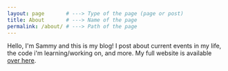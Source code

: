 ```yaml
---
layout: page       # ---> Type of the page (page or post)
title: About       # ---> Name of the page
permalink: /about/ # ---> Path of the page
---
```


Hello, I'm Sammy and this is my blog! I post about current events in my life, the code i'm learning/working on, and more. 
My full website is available [over here](//www.sammydentino.dev).
